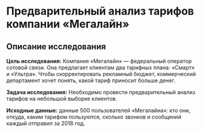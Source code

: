 # Предварительный анализ тарифов компании «Мегалайн»
## Описание исследования

**Цель исследования:** Компания «Мегалайн» — федеральный оператор сотовой связи. Она предлагает клиентам  два тарифных плана: «Смарт» и «Ультра». Чтобы скорректировать рекламный бюджет, коммерческий департамент хочет понять, какой тариф приносит больше денег.

**Задача исследования:** Необходимо провести предварительный анализ тарифов на небольшой выборке клиентов. 

**Исходные данные:** данные 500 пользователей «Мегалайна»: кто они, откуда, каким тарифом пользуются, сколько звонков и сообщений каждый отправил за 2018 год.